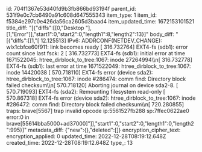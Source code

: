 id: 704f1367e53d40fd9b3fb866bd93194f
parent_id: 531f9e0c7cb6490a91c608d647555343
item_type: 1
item_id: f5384e297c0e426da56ca2605d3baad4
item_updated_time: 1672153101521
title_diff: "[{\"diffs\":[[0,\"Desktop \"],[1,\"Error\"]],\"start1\":0,\"start2\":0,\"length1\":8,\"length2\":13}]"
body_diff: "[{\"diffs\":[[1,\"[   12.125513] IPv6: ADDRCONF(NETDEV_CHANGE): wlx1cbfce60f911: link becomes ready                   [  316.732764] EXT4-fs (sdb1): error count since last fsck: 2                                       [  316.732773] EXT4-fs (sdb1): initial error at time 1671522045: htree_dirblock_to_tree:1067: inode 27264994\\\n[  316.732778] EXT4-fs (sdb1): last error at time 1671522049: htree_dirblock_to_tree:1067: inode 14420038                                             [  570.718110] EXT4-fs error (device sda2): htree_dirblock_to_tree:1067: inode #286474: comm find: Directory block failed checksum\\\n[  570.718120] Aborting journal on device sda2-8. [  570.719093] EXT4-fs (sda2): Remounting filesystem read-only                                      [  570.867318] EXT4-fs error (device sda2): htree_dirblock_to_tree:1067: inode #286472: comm find: Directory block failed checksum\\\n[  720.280855] traps: brave[5567] trap invalid opcode ip:5561527fb288 sp:7ffec0622ae0 error:0 in brave[55614bba5000+ad37000]\"]],\"start1\":0,\"start2\":0,\"length1\":0,\"length2\":995}]"
metadata_diff: {"new":{},"deleted":[]}
encryption_cipher_text: 
encryption_applied: 0
updated_time: 2022-12-28T08:19:12.648Z
created_time: 2022-12-28T08:19:12.648Z
type_: 13